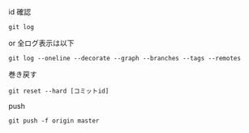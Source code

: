 id 確認
```
git log
```
or 全ログ表示は以下
```
git log --oneline --decorate --graph --branches --tags --remotes
```
巻き戻す
```
git reset --hard [コミットid]
```
push
```
git push -f origin master
```
